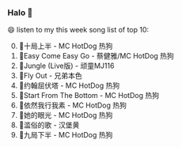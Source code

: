 

### Halo 👋

😄 listen to my this week song list of top 10:

0. 🌈十局上半 - MC HotDog 热狗
1. 🌈Easy Come Easy Go - 蔡健雅/MC HotDog 热狗
2. 🌈Jungle (Live版) - 顽童MJ116
3. 🌈Fly Out - 兄弟本色
4. 🌈约翰屈伏塔 - MC HotDog 热狗
5. 🌈Start From The Bottom - MC HotDog 热狗
6. 🌈依然我行我素 - MC HotDog 热狗
7. 🌈她的眼光 - MC HotDog 热狗
8. 🌈滥俗的歌 - 汉堡黄
9. 🌈九局下半 - MC HotDog 热狗

